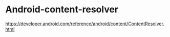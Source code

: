# Android-content-resolver

https://developer.android.com/reference/android/content/ContentResolver.html

